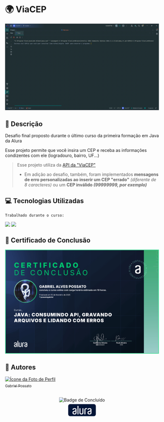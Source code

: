 # 🌍 ViaCEP

<img src = "img/Demonstração.gif" alt = "GIF da demonstração do site"/>

## 📰 Descrição

Desafio final proposto durante o último curso da primeira formação em Java da Alura

Esse projeto permite que você insira um CEP e receba as informações condizentes com ele (logradouro, bairro, UF...)

> Esse projeto utiliza da <a href = "https://viacep.com.br/"> API da "ViaCEP" </a>
> - Em adição ao desafio, também, foram implementados **mensagens de erro personalizadas ao inserir um CEP "errado"** *(diferente de 8 caracteres)* ou um **CEP inválido *(99999999, por exemplo)***

## 💻 Tecnologias Utilizadas
`Trabalhado durante o curso:`

<img src="https://cdn.jsdelivr.net/gh/devicons/devicon@latest/icons/java/java-plain.svg" height = "40"/> <img src="https://cdn.jsdelivr.net/gh/devicons/devicon@latest/icons/json/json-plain.svg" height = "40"/>

## 🏅 Certificado de Conclusão 

<img src = "img/Certificado.jpg" alt = "Certificado de Conclusão da Alura"/>

## 🙋 Autores
[<img loading="lazy" src="https://avatars.githubusercontent.com/u/136634888?v=4" width=80 alt = "Ícone da Foto de Perfil"> <br> <sub> Gabriel Possato </sub>](https://github.com/possatogabriel)
<br>
<br>
<p align = "center"> <img alt="Badge de Concluído" src="https://img.shields.io/badge/STATUS%20%20%20%20%20%20%20%20%20%20%20%20%20%20%20-conclu%C3%ADdo-green?style=for-the-badge"> <br/> <img src = "img/alura1.png" height = "50" alt = "Logo da Alura"></p>